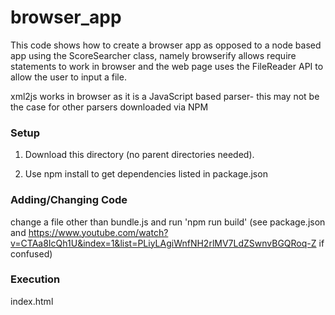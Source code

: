 # browser_app
This code shows how to create a browser app as opposed to a node based app using the ScoreSearcher class, namely browserify allows require statements to work in browser and the web page uses the FileReader API to allow the user to input a file. 

xml2js works in browser as it is a JavaScript based parser- this may not be the case for other parsers downloaded via NPM

### Setup
1) Download this directory (no parent directories needed). 

2) Use npm install to get dependencies listed in package.json

### Adding/Changing Code
change a file other than bundle.js and run 'npm run build'
(see package.json and https://www.youtube.com/watch?v=CTAa8IcQh1U&index=1&list=PLiyLAgiWnfNH2rlMV7LdZSwnvBGQRoq-Z if confused)

### Execution 
 index.html
